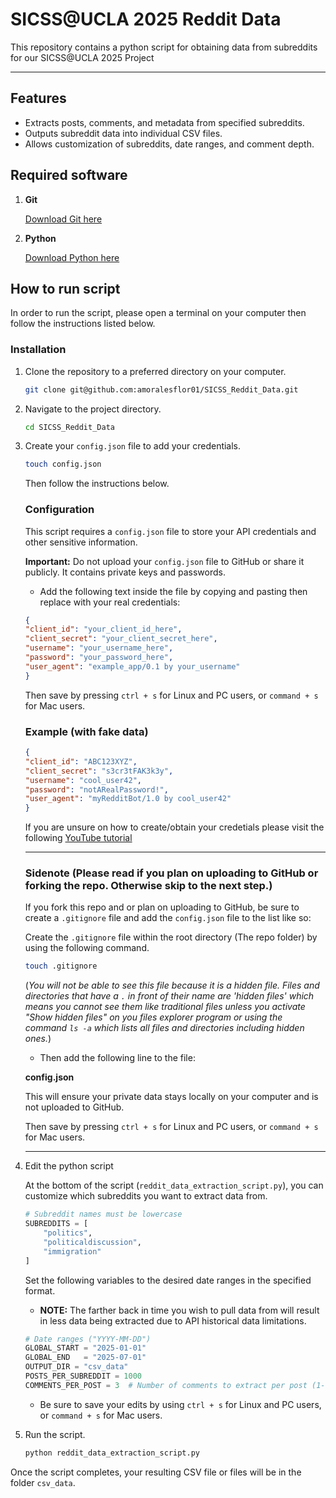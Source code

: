 # SICSS@UCLA 2025 Reddit Data

This repository contains a python script for obtaining data from subreddits for our SICSS@UCLA 2025 Project

---

## Features

- Extracts posts, comments, and metadata from specified subreddits.
- Outputs subreddit data into individual CSV files.
- Allows customization of subreddits, date ranges, and comment depth.

## Required software

1. **Git**

    
    [Download Git here](https://git-scm.com/downloads)
    

1. **Python**

    [Download Python here](https://www.python.org/downloads/)

## How to run script

In order to run the script, please open a terminal on your computer then follow the instructions listed below.

### Installation

1. Clone the repository to a preferred directory on your computer.

    ```bash
    git clone git@github.com:amoralesflor01/SICSS_Reddit_Data.git
    ```

1. Navigate to the project directory.
 
    ```bash
    cd SICSS_Reddit_Data
    ```

1. Create your `config.json` file to add your credentials.

    ```bash
    touch config.json
    ```
    Then follow the instructions below.

    ### Configuration

    This script requires a `config.json` file to store your API credentials and other sensitive information. 

    **Important:** Do not upload your `config.json` file to GitHub or share it publicly. It contains private keys and passwords.

    - Add the following text inside the file by copying and pasting then replace with your real credentials:

    ```json
    {
    "client_id": "your_client_id_here",
    "client_secret": "your_client_secret_here",
    "username": "your_username_here",
    "password": "your_password_here",
    "user_agent": "example_app/0.1 by your_username"
    }
    ```
    Then save by pressing `ctrl + s` for Linux and PC users, or `command + s` for Mac users.

    ### Example (with fake data)

    ```json
    {
    "client_id": "ABC123XYZ",
    "client_secret": "s3cr3tFAK3k3y",
    "username": "cool_user42",
    "password": "notARealPassword!",
    "user_agent": "myRedditBot/1.0 by cool_user42"
    }
    ```
    If you are unsure on how to create/obtain your credetials please visit the following [YouTube tutorial](https://www.youtube.com/watch?v=x9boO9x3TDA)

    ---

    ### Sidenote (Please read if you plan on uploading to GitHub or forking the repo. Otherwise skip to the next step.)

    If you fork this repo and or plan on uploading to GitHub, be sure to create a `.gitignore` file and add the `config.json` file to the list like so:

    Create the `.gitignore` file within the root directory (The repo folder) by using the following command. 
    ```bash
    touch .gitignore
    ```
    (*You will not be able to see this file because it is a hidden file. Files and directories that have a `.` in front of their name are 'hidden files' which means you cannot see them like traditional files unless you activate "Show hidden files" on you files explorer program or using the command `ls -a` which lists all files and directories including hidden ones.*)

    - Then add the following line to the file:

    **config.json**

    This will ensure your private data stays locally on your computer and is not uploaded to GitHub.

    Then save by pressing `ctrl + s` for Linux and PC users, or `command + s` for Mac users.

    ---

2. Edit the python script

    At the bottom of the script (`reddit_data_extraction_script.py`), you can customize which subreddits you want to extract data from.


    ```python
    # Subreddit names must be lowercase
    SUBREDDITS = [
        "politics", 
        "politicaldiscussion", 
        "immigration"
    ]
    ```

    Set the following variables to the desired date ranges in the specified format.

    - **NOTE:** The farther back in time you wish to pull data from will result in less data being extracted due to API historical data limitations.

    ```python
    # Date ranges ("YYYY-MM-DD")
    GLOBAL_START = "2025-01-01" 
    GLOBAL_END   = "2025-07-01"  
    OUTPUT_DIR = "csv_data"
    POSTS_PER_SUBREDDIT = 1000
    COMMENTS_PER_POST = 3  # Number of comments to extract per post (1-10 recommended)
    ```
    - Be sure to save your edits by using `ctrl + s` for Linux and PC users, or `command + s` for Mac users.

1. Run the script.

    ```bash
    python reddit_data_extraction_script.py
    ```

Once the script completes, your resulting CSV file or files will be in the folder `csv_data`.
